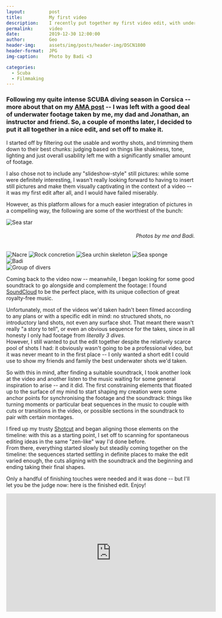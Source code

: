 ```yaml
---
layout:         post
title:          My first video
description:    I recently put together my first video edit, with underwater footage. Here's more
permalink:      video
date:           2019-12-30 12:00:00
author:         Geo
header-img:     assets/img/posts/header-img/DSCN1800
header-format:  JPG
img-caption:    Photo by Badi <3

categories:
  - Scuba
  - Filmmaking
---
```


### Following my quite intense SCUBA diving season in Corsica -- more about that on my [AMA post](/ama) -- I was left with a good deal of underwater footage taken by me, my dad and Jonathan, an instructor and friend. So, a couple of months later, I decided to put it all together in a nice edit, and set off to make it.

I started off by filtering out the usable and worthy shots, and trimming them down to their best chunks: judging based on things like shakiness, tone, lighting and just overall usability left me with a significantly smaller amount of footage.

I also chose not to include any "slideshow-style" still pictures: while some were definitely interesting, I wasn't really looking forward to having to insert still pictures and make them visually captivating in the context of a video -- it was my first edit after all, and I would have failed miserably.

However, as this platform allows for a much easier integration of pictures in a compelling way, the following are some of the worthiest of the bunch:

<div class="inner-wrapper">
  <div class="sm-1-col lg-threequarter-col pull-left">
    <img src="/assets/img/posts/2019-12-30/1.JPG" alt="Sea star">
    <h6 style="text-align: right"><i>Photos by me and Badi.</i></h6>
  </div>

  <div class="sm-1-col lg-onequarter-col pull-right">
    <img src="/assets/img/posts/2019-12-30/2.JPG" alt="Nacre">
    <img src="/assets/img/posts/2019-12-30/3.JPG" alt="Rock concretion">
    <img src="/assets/img/posts/2019-12-30/4.JPG" alt="Sea urchin skeleton">
    <img src="/assets/img/posts/2019-12-30/5.JPG" alt="Sea sponge">
  </div>

  <div class="sm-1-col lg-2-col pull-left">
    <img src="/assets/img/posts/2019-12-30/6.JPG" alt="Badi">
  </div>

  <div class="sm-1-col lg-2-col pull-right">
    <img src="/assets/img/posts/2019-12-30/7.JPG" alt="Group of divers">
  </div>
</div>

Coming back to the video now -- meanwhile, I began looking for some good soundtrack to go alongside and complement the footage: I found [SoundCloud](https://soundcloud.com) to be the perfect place, with its unique collection of great royalty-free music.

Unfortunately, most of the videos we'd taken hadn't been filmed according to any plans or with a specific edit in mind: no structured shots, no introductory land shots, not even any surface shot.
That meant there wasn't really "a story to tell", or even an obvious sequence for the takes, since in all honesty I only had footage from *literally 3 dives.*    
However, I still wanted to put the edit together despite the relatively scarce pool of shots I had: it obviously wasn't going to be a professional video, but it was never meant to in the first place -- I only wanted a short edit I could use to show my friends and family the best underwater shots we'd taken.

So with this in mind, after finding a suitable soundtrack, I took another look at the video and another listen to the music waiting for some general inspiration to arise -- and it did.
The first constraining elements that floated up to the surface of my mind to start shaping my creation were some anchor points for synchronising the footage and the soundtrack: things like turning moments or particular beat sequences in the music to couple with cuts or transitions in the video, or possible sections in the soundtrack to pair with certain montages.

I fired up my trusty [Shotcut](https://shotcut.org) and began aligning those elements on the timeline: with this as a starting point, I set off to scanning for spontaneous editing ideas in the same "zen-like" way I'd done before.   
From there, everything started slowly but steadily coming together on the timeline: the sequences started settling in definite places to make the edit varied enough, the cuts aligning with the soundtrack and the beginning and ending taking their final shapes.

Only a handful of finishing touches were needed and it was done -- but I'll let you be the judge now: here is the finished edit. Enjoy!

<iframe width="560" height="315" src="https://www.youtube-nocookie.com/embed/diCON7DF-Cc" frameborder="0" allow="accelerometer; autoplay; encrypted-media; gyroscope; picture-in-picture" allowfullscreen></iframe>

<p>
</p>